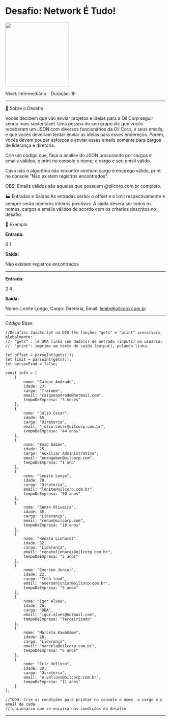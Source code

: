 # Desafio: Network É Tudo!

<img src="https://hermes.dio.me/code_challenge/badge/2304c91a-4da9-405f-b692-eede4ed35f82.png" width="200">

Nivel: Intermediário - Duração: 1h

---

🌱 Sobre o Desafio

Vocês decidem que vão enviar projetos e ideias para a Oil Corp seguir sendo mais sustentável. Uma pessoa do seu grupo diz que vocês receberam um JSON com diversos funcionários da Oil Corp, e seus emails, e que vocês deveriam tentar enviar as ideias para esses endereços. Porém, vocês devem poupar esforços e enviar esses emails somente para cargos de liderança e diretoria.

Crie um código que, faça a analise do JSON procurando por cargos e emails válidos, e print no console o nome, o cargo e seu email válido.

Caso não o algoritmo não encontre nenhum cargo e emprego válido, print no console "Não existem registros encontrados".

OBS: Emails válidos são aqueles que possuem @oilcorp.com.br completo.

🏭 Entradas e Saídas 
As entradas serão: o offset e o limit respectivamente e sempre serão números inteiros positivos. A saída deverá ser todos os nomes, cargos e emails válidos de acordo com os critérios descritos no desafio.

🌳 Exemplo 

**Entrada:**

0 1

**Saída:**

Não existem registros encontrados

---

**Entrada:**

2 4

**Saída:**

Nome: Lenite Longo, Cargo: Diretoria, Email: lenite@oilcorp.com.br

---

*Código Base:*

~~~JS
//Desafios JavaScript na DIO têm funções "gets" e "print" acessíveis globalmente:
//- "gets" : lê UMA linha com dado(s) de entrada (inputs) do usuário;
//- "print": imprime um texto de saída (output), pulando linha.

let offset = parseInt(gets());
let limit = parseInt(gets());
let personFind = false;

const info = [
    {
        nome: "Caique Andrade", 
        idade: 23, 
        cargo: "Trainee", 
        email: "caiqueandrade@hotmail.com", 
        tempoDeEmpresa: "3 meses"
    },
    {
        nome: "Júlio Cesar", 
        idade: 65, 
        cargo: "Diretoria", 
        email: "julio.cesar@oilcorp.com.br", 
        tempoDeEmpresa: "44 anos"
    },
    {
        nome: "Enzo Gaben", 
        idade: 25, 
        cargo: "Auxiliar Administrativo", 
        email: "enzogaben@oilcorp.com", 
        tempoDeEmpresa: "1 ano"
    },
    {
        nome: "Lenite Longo", 
        idade: 70, 
        cargo: "Diretoria", 
        email: "lenite@oilcorp.com.br", 
        tempoDeEmpresa: "50 anos"
    },
    {
        nome: "Renan Oliveira", 
        idade: 35, 
        cargo: "Liderança", 
        email: "renan@oilcorp.com", 
        tempoDeEmpresa: "10 anos"
    },
    {
        nome: "Renato Linhares", 
        idade: 32, 
        cargo: "Liderança", 
        email: "renatolinhares@oilcorp.com.br", 
        tempoDeEmpresa: "5 anos"
    },
    {
        nome: "Emerson Junior", 
        idade: 22, 
        cargo: "Tech lead", 
        email: "emersonjunior@oilcorp.com.br", 
        tempoDeEmpresa: "5 anos"
    },
    {
        nome: "Igor Alves", 
        idade: 26, 
        cargo: "DBA", 
        email: "igor.alves@hotmail.com", 
        tempoDeEmpresa: "Terceirizado"
    },
    {
        nome: "Marcela Kawakame", 
        idade: 28, 
        cargo: "Liderança", 
        email: "marcela@oilcorp.com.br", 
        tempoDeEmpresa: "6 anos"
    },
    {
        nome: "Eric Velloso", 
        idade: 29, 
        cargo: "Diretoria", 
        email: "e.velloso@oilcorp.com.br", 
        tempoDeEmpresa: "11 anos"
    }
];

//TODO: Crie as condições para printar no console o nome, o cargo e o email de cada
//funcionário que se encaixa nas condições do desafio
~~~

---